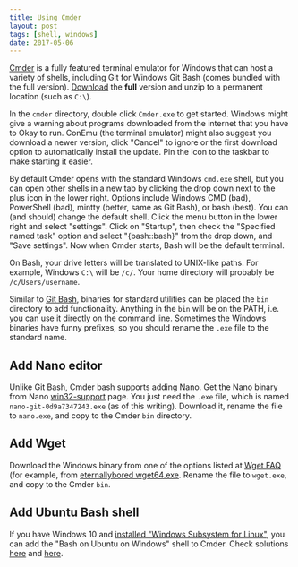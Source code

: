 ```yaml
---
title: Using Cmder
layout: post
tags: [shell, windows]
date: 2017-05-06
---
```


[Cmder](http://cmder.net/) is a fully featured terminal emulator for Windows that can host a variety of shells, including Git for Windows Git Bash (comes bundled with the full version). 
[Download](http://cmder.net/) the **full** version and unzip to a permanent location (such as `C:\`).

In the `cmder` directory, double click `Cmder.exe` to get started.
Windows might give a warning about programs downloaded from the internet that you have to Okay to run.
ConEmu (the terminal emulator) might also suggest you download a newer version, click "Cancel" to ignore or the first download option to automatically install the update.
Pin the icon to the taskbar to make starting it easier.

By default Cmder opens with the standard Windows `cmd.exe` shell, but you can open other shells in a new tab by clicking the drop down next to the plus icon in the lower right. 
Options include Windows CMD (bad), PowerShell (bad), mintty (better, same as Git Bash), or bash (best).
You can (and should) change the default shell. 
Click the menu button in the lower right and select "settings". Click on "Startup", then check the "Specified named task" option and select "{bash::bash}" from the drop down, and "Save settings". Now when Cmder starts, Bash will be the default terminal.

On Bash, your drive letters will be translated to UNIX-like paths. For example, Windows `C:\` will be `/c/`. Your home directory will probably be `/c/Users/username`.

Similar to [Git Bash](https://evanwill.github.io/_drafts/notes/gitbash-windows.html), binaries for standard utilities can be placed the `bin` directory to add functionality.
Anything in the `bin` will be on the PATH, i.e. you can use it directly on the command line. 
Sometimes the Windows binaries have funny prefixes, so you should rename the `.exe` file to the standard name.

## Add Nano editor 

Unlike Git Bash, Cmder bash supports adding Nano. 
Get the Nano binary from Nano [win32-support](https://www.nano-editor.org/dist/win32-support/) page.
You just need the `.exe` file, which is named `nano-git-0d9a7347243.exe` (as of this writing).
Download it, rename the file to `nano.exe`, and copy to the Cmder `bin` directory.

## Add Wget

Download the Windows binary from one of the options listed at [Wget FAQ](http://wget.addictivecode.org/FrequentlyAskedQuestions.html#download) (for example, from [eternallybored wget64.exe](https://eternallybored.org/misc/wget/current/wget64.exe).
Rename the file to `wget.exe`, and copy to the Cmder `bin`.

## Add Ubuntu Bash shell

If you have Windows 10 and [installed "Windows Subsystem for Linux"](https://msdn.microsoft.com/en-us/commandline/wsl/install_guide), you can add the "Bash on Ubuntu on Windows" shell to Cmder. 
Check solutions [here](https://gingter.org/2016/11/16/running-windows-10-ubuntu-bash-in-cmder/) and [here](http://conemu.github.io/en/BashOnWindows.html).
